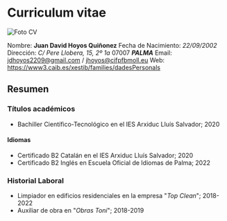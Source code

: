 # Curriculum vitae

![Foto CV](https://images.vexels.com/media/users/3/144928/isolated/lists/ebbccaf76f41f7d83e45a42974cfcd87-ilustracion-de-perro.png)

Nombre: **Juan David Hoyos Quiñonez**
Fecha de Nacimiento: _22/09/2002_
Dirección: _C/ Pere Llobera, 15, 2º 1a_ 
07007 **_PALMA_**
Email: jdhoyos2209@gmail.com / jhoyos@cifpfbmoll.eu
Web: https://www3.caib.es/xestib/families/dadesPersonals


## Resumen

### Títulos académicos

- Bachiller Científico-Tecnológico en el IES Arxiduc Lluís Salvador; 2020

#### Idiomas

- Certificado B2 Catalán en el IES Arxiduc Lluís Salvador; 2020
- Certificado B2 Inglés en Escuela Oficial de Idiomas de Palma; 2022

### Historial Laboral

- Limpiador en edificios residenciales en la empresa "_Top Clean_"; 2018-2022
- Auxiliar de obra en "_Obras Toni_"; 2018-2019





